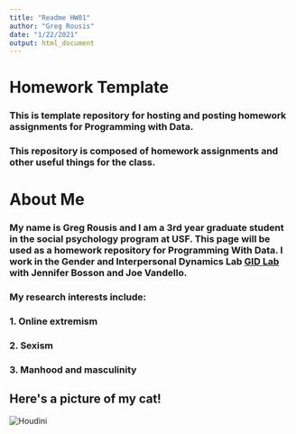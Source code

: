 ```yaml
---
title: "Readme HW01"
author: "Greg Rousis"
date: "1/22/2021"
output: html_document
---
```


# Homework Template

### This is template repository for hosting and posting homework assignments for Programming with Data.

### This repository is composed of homework assignments and other useful things for the class.

# About Me

### My name is Greg Rousis and I am a 3rd year graduate student in the social psychology program at USF. This page will be used as a homework repository for **Programming With Data**. I work in the Gender and Interpersonal Dynamics Lab [GID Lab](http://www.gender-interpersonal-dynamics-lab.com/) with Jennifer Bosson and Joe Vandello.

### My research interests include:
### 1. Online extremism
### 2. Sexism 
### 3. Manhood and masculinity


## Here's a picture of my cat!

![Houdini](tree/hw01/hw01/cat_pic.jpg)
